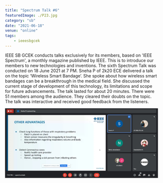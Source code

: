```yaml
---
title: "Spectrum Talk #6"
featuredImage: ./P23.jpg
category: "sb"
date: "2021-06-18"
venue: "online"
tags:
    - ieeesbgcek
---
```

IEEE SB GCEK conducts talks exclusively for its members, based on 'IEEE Spectrum', a monthly magazine published by IEEE. This is to introduce our members to new technologies and inventions. The sixth Spectrum Talk was conducted on 18 June 2021 at 7 PM. 
Sneha P of 2k20 ECE delivered a talk on the topic ‘Wireless Smart Bandage’. She spoke about how wireless smart bandages can be a breakthrough in the medical field. She discussed the current stage of development of this technology, its limitations and scope for future advancements.
The talk lasted for about 20 minutes. There were 51 members among the audience. They cleared their doubts on the topic.
The talk was interactive and received good feedback from the listeners.


![Spectrum Talk #6](./P24.jpg)

        
